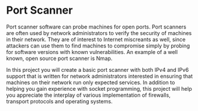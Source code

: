 Port Scanner
===========

Port scanner software can probe machines for open ports. Port scanners are often used by network administrators to verify the security of machines in their network. They are of interest to Internet miscreants as well, since attackers can use them to find machines to compromise simply by probing for software versions with known vulnerabilities. An example of a well known, open source port scanner is Nmap.

In this project you will create a basic port scanner with both IPv4 and IPv6 support that is written for network administrators interested in ensuring that machines on their network run only expected services. In addition to helping you gain experience with socket programming, this project will help you appreciate the interplay of various implementation of firewalls, transport protocols and operating systems.

